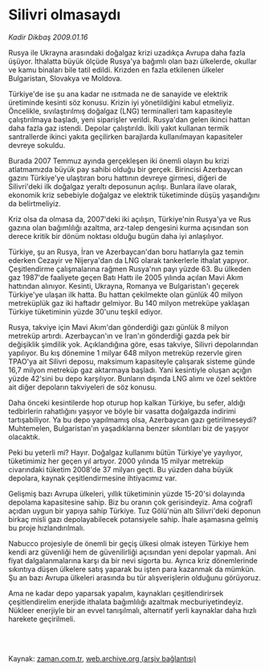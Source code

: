 # Silivri olmasaydı

*Kadir Dikbaş 2009.01.16*

<td class="columnist-detail">
<p>Rusya ile Ukrayna arasındaki doğalgaz krizi uzadıkça Avrupa daha fazla üşüyor. İthalatta büyük ölçüde Rusya'ya bağımlı olan bazı ülkelerde, okullar ve kamu binaları bile tatil edildi. Krizden en fazla etkilenen ülkeler Bulgaristan, Slovakya ve Moldova.</p>
<p>
<div id="haberMetinDiv">
<p> Türkiye'de ise şu ana kadar ne ısıtmada ne de sanayide ve elektrik üretiminde kesinti söz konusu. Krizin iyi yönetildiğini kabul etmeliyiz. Öncelikle, sıvılaştırılmış doğalgaz (LNG) terminalleri tam kapasiteyle çalıştırılmaya başladı, yeni siparişler verildi. Rusya'dan gelen ikinci hattan daha fazla gaz istendi. Depolar çalıştırıldı. İkili yakıt kullanan termik santrallerde ikinci yakıta geçilirken barajlarda kullanılmayan kapasiteler devreye sokuldu. 
<p> Burada 2007 Temmuz ayında gerçekleşen iki önemli olayın bu krizi atlatmamızda büyük pay sahibi olduğu bir gerçek. Birincisi Azerbaycan gazını Türkiye'ye ulaştıran boru hattının devreye girmesi, diğeri de Silivri'deki ilk doğalgaz yeraltı deposunun açılışı. Bunlara ilave olarak, ekonomik kriz sebebiyle doğalgaz ve elektrik tüketiminde düşüş yaşandığını da belirtmeliyiz.
<p> Kriz olsa da olmasa da, 2007'deki iki açılışın, Türkiye'nin Rusya'ya ve Rus gazına olan bağımlılığı azaltma, arz-talep dengesini kurma açısından son derece kritik bir dönüm noktası olduğu bugün daha iyi anlaşılıyor.
<p> Türkiye, şu an Rusya, İran ve Azerbaycan'dan boru hatlarıyla gaz temin ederken Cezayir ve Nijerya'dan da LNG olarak tankerlerle ithalat yapıyor. Çeşitlendirme çalışmalarına rağmen Rusya'nın payı yüzde 63. Bu ülkeden gaz 1987'de faaliyete geçen Batı Hattı ile 2005 yılında açılan Mavi Akım hattından alınıyor. Kesinti, Ukrayna, Romanya ve Bulgaristan'ı geçerek Türkiye'ye ulaşan ilk hatta. Bu hattan çekilmekte olan günlük 40 milyon metreküplük gaz iki haftadır gelmiyor. Bu 140 milyon metreküpe yaklaşan Türkiye tüketiminin yüzde 30'unu teşkil ediyor.
<p> Rusya, takviye için Mavi Akım'dan gönderdiği gazı günlük 8 milyon metreküp artırdı. Azerbaycan'ın ve İran'ın gönderdiği gazda pek bir değişiklik şimdilik yok. Açıklandığına göre, esas takviye, Silivri depolarından yapılıyor. Bu kış dönemine 1 milyar 648 milyon metreküp rezervle giren TPAO'ya ait Silivri deposu, maksimum kapasiteyle çalışarak sisteme günde 16,7 milyon metreküp gaz aktarmaya başladı. Yani kesintiyle oluşan açığın yüzde 42'sini bu depo karşılıyor. Bunların dışında LNG alımı ve özel sektöre ait diğer depoların takviyeleri de söz konusu. 
<p> Daha önceki kesintilerde hop oturup hop kalkan Türkiye, bu sefer, aldığı tedbirlerin rahatlığını yaşıyor ve böyle bir vasatta doğalgazda indirimi tartışabiliyor. Ya bu depo yapılmamış olsa, Azerbaycan gazı getirilmeseydi? Muhtemelen, Bulgaristan'ın yaşadıklarına benzer sıkıntıları biz de yaşıyor olacaktık. 
<p> Peki bu yeterli mi? Hayır. Doğalgaz kullanımı bütün Türkiye'ye yayılıyor, tüketimimiz her geçen yıl artıyor. 2000 yılında 15 milyar metreküp civarındaki tüketim 2008'de 37 milyarı geçti. Bu yüzden daha büyük depolara, kaynak çeşitlendirmesine ihtiyacımız var. 
<p> Gelişmiş bazı Avrupa ülkeleri, yıllık tüketiminin yüzde 15-20'si dolayında depolama kapasitesine sahip. Biz bu oranın çok gerisindeyiz. Ama coğrafî açıdan uygun bir yapıya sahip Türkiye. Tuz Gölü'nün altı Silivri'deki deponun birkaç misli gazı depolayabilecek potansiyele sahip. İhale aşamasına gelmiş bu proje hızlandırılmalı.
<p> Nabucco projesiyle de önemli bir geçiş ülkesi olmak isteyen Türkiye hem kendi arz güvenliği hem de güvenilirliği açısından yeni depolar yapmalı. Ani fiyat dalgalanmalarına karşı da bir nevi sigorta bu. Ayrıca kriz dönemlerinde sıkıntıya düşen ülkelere satış yaparak bu işten para kazanmak da mümkün. Şu an bazı Avrupa ülkeleri arasında bu tür alışverişlerin olduğunu görüyoruz.
<p> Ama ne kadar depo yaparsak yapalım, kaynakları çeşitlendirirsek çeşitlendirelim enerjide ithalata bağımlılığı azaltmak mecburiyetindeyiz. Nükleer enerjiyle bir an evvel tanışılmalı, alternatif yerli kaynaklar daha hızlı harekete geçirilmeli.</p></p></p></p></p></p></p></p></p></p></div>
</p>


<p><br>
		 </br></p></td>

Kaynak: [zaman.com.tr](http://zaman.com.tr/yazar.do?yazino=804125), [web.archive.org (arşiv bağlantısı)](http://web.archive.org/web/20111122174359/http://www.zaman.com.tr:80/yazar.do?yazino=804125)
